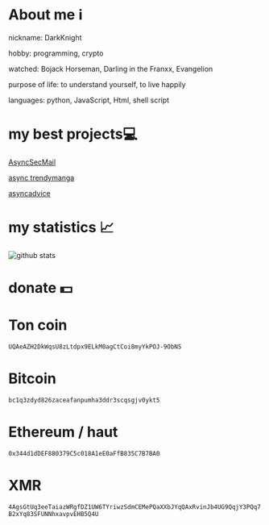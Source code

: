 # About me ℹ️
nickname: DarkKnight

hobby: programming, crypto

watched: Bojack Horseman, Darling in the Franxx, Evangelion

purpose of life: to understand yourself, to live happily

languages: python, JavaScript, Html, shell script 
# my best projects💻
[AsyncSecMail](https://github.com/l0v3m0n3y/AsyncSecMail)

[async trendymanga](https://github.com/l0v3m0n3y/async_trendymanga)

[asyncadvice](https://github.com/l0v3m0n3y/asyncadvice)
# my statistics 📈
![github stats](https://github-readme-stats.vercel.app/api/top-langs/?username=l0v3m0n3y&theme=dark&hide_border=true)
# donate 💵
# Ton coin
```UQAeAZH2DkWqsU8zLtdpx9ELkM0agCtCoi8myYkPOJ-9ObNS```
# Bitcoin
```bc1q3zdyd826zaceafanpumha3ddr3scqsgjv0ykt5```
# Ethereum / haut
```0x344d1dDEF880379C5c018A1eE0aFfB835C7B7BA0```
# XMR
```4AgsGtUq3eeTaiazWRgfDZ1UW6TYriwzSdmCEMePQaXXbJYqQAxRvinJb4UG9QqjY3PQq7B2xYq83SFUNNhxavpvEHB5Q4U```
